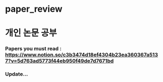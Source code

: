 # paper_review

# 개인 논문 공부
### Papers you must read : https://www.notion.so/c3b3474d18ef4304b23ea360367a5137?v=5d763ad5773f44eb950f49de7d7671bd<br>
### Update...
